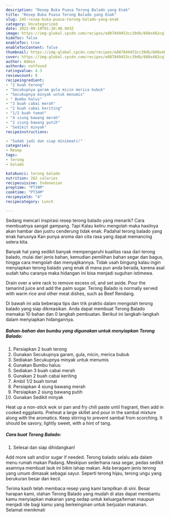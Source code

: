 ```yaml
---
description: "Resep Buka Puasa Terong Balado yang Enak"
title: "Resep Buka Puasa Terong Balado yang Enak"
slug: 245-resep-buka-puasa-terong-balado-yang-enak
category: Uncategorized
date: 2022-09-10T01:20:40.943Z
image: https://img-global.cpcdn.com/recipes/e887849453cc39db/680x482cq70/terong-balado-foto-resep-utama.jpg
hideToc: false
enableToc: true
enableTocContent: false
thumbnail: https://img-global.cpcdn.com/recipes/e887849453cc39db/680x482cq70/terong-balado-foto-resep-utama.jpg
cover: https://img-global.cpcdn.com/recipes/e887849453cc39db/680x482cq70/terong-balado-foto-resep-utama.jpg
author: Admin
authorAv: notfound
ratingvalue: 4.3
reviewcount: 8
recipeingredient:
- "2 buah terong"
- "Secukupnya garam gula micin merica bubuk"
- "Secukupnya minyak untuk menumis"
- " Bumbu halus"
- "3 buah cabai merah"
- "2 buah cabai keriting"
- "1/2 buah tomat"
- "4 siung bawang merah"
- "2 siung bawang putih"
- "Sedikit minyak"
recipeinstructions:

- "Sudah jadi dan siap dinikmati!"
categories:
- Resep
tags:
- terong
- balado

katakunci: terong balado 
nutrition: 262 calories
recipecuisine: Indonesian
preptime: "PT39M"
cooktime: "PT34M"
recipeyield: "4"
recipecategory: Lunch

---
```



Sedang mencari inspirasi resep terong balado yang menarik? Cara membuatnya sangat gampang. Tapi Kalau keliru mengolah maka hasilnya akan hambar dan justru cenderung tidak enak. Padahal terong balado yang enak harusnya Kan punya aroma dan cita rasa yang dapat memancing selera kita.


Banyak hal yang sedikit banyak mempengaruhi kualitas rasa dari terong balado, mulai dari jenis bahan, kemudian pemilihan bahan segar dan bagus, hingga cara mengolah dan menyajikannya. Tidak usah bingung kalau ingin menyiapkan terong balado yang enak di mana pun anda berada, karena asal sudah tahu caranya maka hidangan ini bisa menjadi suguhan istimewa.

Drain over a wire rack to remove excess oil, and set aside. Pour the tamarind juice and add the palm sugar. Terong Balado is normally served with warm rice and other meat dishes, such as Beef Rendang.


Di bawah ini ada beberapa tips dan trik praktis dalam mengolah terong balado yang siap dikreasikan. Anda dapat membuat Terong Balado memakai 10 bahan dan 0 langkah pembuatan. Berikut ini langkah-langkah dalam menyiapkan hidangannya.

<!--inarticleads1-->

##### Bahan-bahan dan bumbu yang digunakan untuk menyiapkan Terong Balado:

1. Persiapkan 2 buah terong
1. Gunakan Secukupnya garam, gula, micin, merica bubuk
1. Sediakan Secukupnya minyak untuk menumis
1. Gunakan  Bumbu halus:
1. Sediakan 3 buah cabai merah
1. Gunakan 2 buah cabai keriting
1. Ambil 1/2 buah tomat
1. Persiapkan 4 siung bawang merah
1. Persiapkan 2 siung bawang putih
1. Gunakan Sedikit minyak


Heat up a non-stick wok or pan and fry chili paste until fragrant, then add in cooked eggplants. Preheat a large skillet and pour in the sambal mixture along with the aromatics. Keep stirring to prevent sambal from scorching. It should be savory, lightly sweet, with a hint of tang. 

<!--inarticleads2-->

##### Cara buat Terong Balado:


1. Selesai dan siap dihidangkan!

Add more salt and/or sugar if needed. Terong balado selalu ada dalam menu rumah makan Padang. Meskipun sederhana rasa segar, pedas sedikit asamnya membuat lauk ini bikin lahap makan. Ada beragam jenis terong yang umum dimasak sebagai sayur. Seperti terong hijau, terong ungu yang berukuran besar dan kecil. 

Terima kasih telah membaca resep yang kami tampilkan di sini. Besar harapan kami, olahan Terong Balado yang mudah di atas dapat membantu kamu menyiapkan makanan yang sedap untuk keluarga/teman maupun menjadi ide bagi kamu yang berkeinginan untuk berjualan makanan. Selamat menikmati
